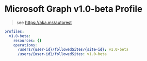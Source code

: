 # Microsoft Graph v1.0-beta Profile

> see https://aka.ms/autorest

``` yaml
profiles:
  v1.0-beta:
    resources: {}
    operations:
      /users/{user-id}/followedSites/{site-id}: v1.0-beta
      /users/{user-id}/followedSites: v1.0-beta

```
